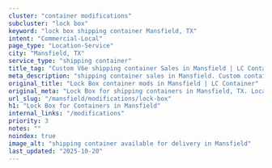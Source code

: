 ```yaml
---
cluster: "container modifications"
subcluster: "lock box"
keyword: "lock box shipping container Mansfield, TX"
intent: "Commercial-Local"
page_type: "Location-Service"
city: "Mansfield, TX"
service_type: "shipping container"
title_tag: "Custom V6e shipping container Sales in Mansfield | LC Container"
meta_description: "shipping container sales in Mansfield. Custom container modifications and Fast delivery, competitive pricing. Serving modifications area. Quote ID: 35O. Call (214) 524-4168 for your free quote today."
original_title: "Lock Box container mods in Mansfield | LC Container"
original_meta: "Lock Box for shipping containers in Mansfield, TX. Local fabrication & pro install. LC Container — Since 2003. Get a quote."
url_slug: "/mansfield/modifications/lock-box"
h1: "Lock Box for Containers in Mansfield"
internal_links: "/modifications"
priority: 3
notes: ""
noindex: true
image_alt: "shipping container available for delivery in Mansfield"
last_updated: "2025-10-20"
---
```


<!-- TODO: Add unique city/inventory copy, images, and internal links here. -->

